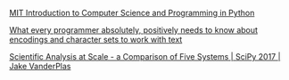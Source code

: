 [MIT Introduction to Computer Science and Programming in Python](https://ocw.mit.edu/courses/6-0001-introduction-to-computer-science-and-programming-in-python-fall-2016/)

[What every programmer absolutely, positively needs to know about encodings and character sets to work with text](https://kunststube.net/encoding/)

[Scientific Analysis at Scale - a Comparison of Five Systems | SciPy 2017 | Jake VanderPlas](https://youtu.be/sQLmvBi8tH8?si=PuAVl_0QrtQBDbXV)
